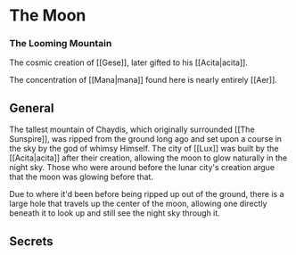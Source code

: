# The Moon
### The Looming Mountain

The cosmic creation of [[Gese]], later gifted to his [[Acita|acita]].

The concentration of [[Mana|mana]] found here is nearly entirely [[Aer]].

## General

The tallest mountain of Chaydis, which originally surrounded [[The Sunspire]], was ripped from the ground long ago and set upon a course in the sky by the god of whimsy Himself.
The city of [[Lux]] was built by the [[Acita|acita]] after their creation, allowing the moon to glow naturally in the night sky.
Those who were around before the lunar city's creation argue that the moon was glowing before that.

Due to where it'd been before being ripped up out of the ground, there is a large hole that travels up the center of the moon, allowing one directly beneath it to look up and still see the night sky through it.

## Secrets